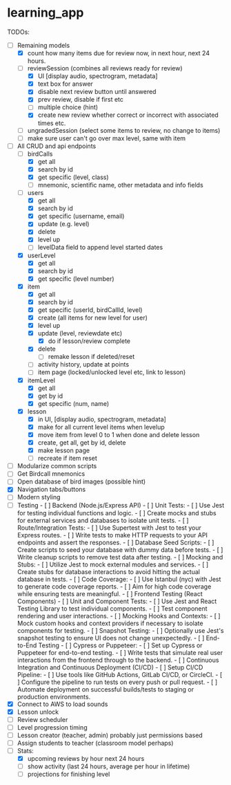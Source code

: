 # learning_app

TODOs:
- [ ] Remaining models
    - [x] count how many items due for review now, in next hour, next 24 hours.
    - [ ] reviewSession (combines all reviews ready for review)
        - [x] UI [display audio, spectrogram, metadata]
        - [x] text box for answer
        - [x] disable next review button until answered
        - [x] prev review, disable if first etc
        - [ ] multiple choice (hint)
        - [x] create new review whether correct or incorrect with associated times etc.
    - [ ] ungradedSession (select some items to review, no change to items)
    - [ ] make sure user can't go over max level, same with item
- [ ] All CRUD and api endpoints
    - [ ] birdCalls 
        - [x] get all
        - [x] search by id
        - [x] get specific (level, class)
        - [ ] mnemonic, scientific name, other metadata and info fields
    - [ ] users 
        - [x] get all
        - [x] search by id
        - [x] get specific (username, email)
        - [x] update (e.g. level)
        - [x] delete 
        - [x] level up
        - [ ] levelData field to append level started dates
    - [x] userLevel 
        - [x] get all
        - [x] search by id
        - [x] get specific (level number)
    - [x] item
        - [x] get all
        - [x] search by id
        - [x] get specific (userId, birdCallId, level)
        - [x] create (all items for new level for user)
        - [x] level up
        - [x] update (level, reviewdate etc) 
            - [x] do if lesson/review complete
        - [x] delete
            - [ ] remake lesson if deleted/reset
        - [ ] activity history, update at points
        - [ ] item page (locked/unlocked level etc, link to lesson)
    - [x] itemLevel
        - [x] get all
        - [x] get by id
        - [x] get specific (num, name)
    - [x] lesson 
        - [x] in UI, [display audio, spectrogram, metadata]
        - [x] make for all current level items when levelup
        - [x] move item from level 0 to 1 when done and delete lesson
        - [x] create, get all, get by id, delete
        - [x] make lesson page
        - [ ] recreate if item reset
- [ ] Modularize common scripts
- [ ] Get Birdcall mnemonics
- [ ] Open database of bird images (possible hint)
- [x] Navigation tabs/buttons
- [ ] Modern styling
- [ ] Testing
        - [ ] Backend (Node.js/Express API)
            - [ ] Unit Tests:
                - [ ] Use Jest for testing individual functions and logic.
                - [ ] Create mocks and stubs for external services and databases to isolate unit tests.
            - [ ] Route/Integration Tests:
                - [ ] Use Supertest with Jest to test your Express routes.
                - [ ] Write tests to make HTTP requests to your API endpoints and assert the responses.
            - [ ] Database Seed Scripts:
                - [ ] Create scripts to seed your database with dummy data before tests.
                - [ ] Write cleanup scripts to remove test data after testing.
            - [ ] Mocking and Stubs:
                - [ ] Utilize Jest to mock external modules and services.
                - [ ] Create stubs for database interactions to avoid hitting the actual database in tests.
            - [ ] Code Coverage:
                - [ ] Use Istanbul (nyc) with Jest to generate code coverage reports.
                - [ ] Aim for high code coverage while ensuring tests are meaningful.
        - [ ] Frontend Testing (React Components)
            - [ ] Unit and Component Tests:
                - [ ] Use Jest and React Testing Library to test individual components.
                - [ ] Test component rendering and user interactions.
            - [ ] Mocking Hooks and Contexts:
                - [ ] Mock custom hooks and context providers if necessary to isolate components for testing.
            - [ ] Snapshot Testing:
                - [ ] Optionally use Jest's snapshot testing to ensure UI does not change unexpectedly.
        - [ ] End-to-End Testing
            - [ ] Cypress or Puppeteer:
                - [ ] Set up Cypress or Puppeteer for end-to-end testing.
                - [ ] Write tests that simulate real user interactions from the frontend through to the backend.
        - [ ] Continuous Integration and Continuous Deployment (CI/CD)
            - [ ] Setup CI/CD Pipeline:
                - [ ] Use tools like GitHub Actions, GitLab CI/CD, or CircleCI.
                - [ ] Configure the pipeline to run tests on every push or pull request.
                - [ ] Automate deployment on successful builds/tests to staging or production environments.
- [x] Connect to AWS to load sounds
- [x] Lesson unlock
- [ ] Review scheduler
- [ ] Level progression timing
- [ ] Lesson creator (teacher, admin) probably just permissions based
- [ ] Assign students to teacher (classroom model perhaps)
- [ ] Stats:
    - [x] upcoming reviews by hour next 24 hours
    - [ ] show activity (last 24 hours, average per hour in lifetime)
    - [ ] projections for finishing level

